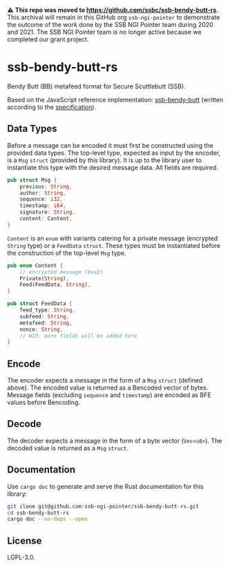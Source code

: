 <!--
SPDX-FileCopyrightText: 2021 Andrew 'glyph' Reid

SPDX-License-Identifier: CC0-1.0
-->

:warning: **This repo was moved to https://github.com/ssbc/ssb-bendy-butt-rs.** This archival will remain in this GitHub org `ssb-ngi-pointer` to demonstrate the outcome of the work done by the SSB NGI Pointer team during 2020 and 2021. The SSB NGI Pointer team is no longer active because we completed our grant project.

# ssb-bendy-butt-rs

Bendy Butt (BB) metafeed format for Secure Scuttlebutt (SSB).

Based on the JavaScript reference implementation: [ssb-bendy-butt](https://github.com/ssb-ngi-pointer/ssb-bendy-butt) (written according to the [specification](https://github.com/ssb-ngi-pointer/bendy-butt-spec)).

## Data Types

Before a message can be encoded it must first be constructed using the provided data types. The top-level type, expected as input by the encoder, is a `Msg` `struct` (provided by this library). It is up to the library user to instantiate this type with the desired message data. All fields are required.

```rust
pub struct Msg {
    previous: String,
    author: String,
    sequence: i32,
    timestamp: i64,
    signature: String,
    content: Content,
}
```

`Content` is an `enum` with variants catering for a private message (encrypted `String` type) or a `FeedData` `struct`. These types must be instantiated before the construction of the top-level `Msg` type.

```rust
pub enum Content {
    // encrypted message (box2)
    Private(String),
    Feed(FeedData, String),
}

pub struct FeedData {
    feed_type: String,
    subfeed: String,
    metafeed: String,
    nonce: String,
    // WIP: more fields will be added here
}
```

## Encode

The encoder expects a message in the form of a `Msg` `struct` (defined above). The encoded value is returned as a Bencoded vector of bytes. Message fields (excluding `sequence` and `timestamp`) are encoded as BFE values before Bencoding.

## Decode

The decoder expects a message in the form of a byte vector (`Vec<u8>`). The decoded value is returned as a `Msg` `struct`.

## Documentation

Use `cargo doc` to generate and serve the Rust documentation for this library:

```bash
git clone git@github.com:ssb-ngi-pointer/ssb-bendy-butt-rs.git
cd ssb-bendy-butt-rs
cargo doc --no-deps --open
```

## License

LGPL-3.0.
